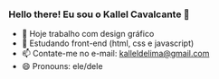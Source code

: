 ### Hello there! Eu sou o Kallel Cavalcante 👋

- 🔭 Hoje trabalho com design gráfico
- 🌱 Estudando front-end (html, css e javascript)
- 📫 Contate-me no e-mail: kalleldelima@gmail.com
- 😄 Pronouns: ele/dele
